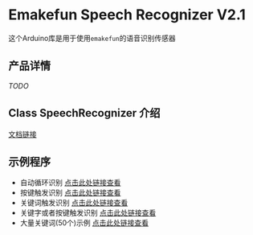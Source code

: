 # Emakefun Speech Recognizer V2.1

这个Arduino库是用于使用`emakefun`的语音识别传感器

## 产品详情

*TODO*

## Class SpeechRecognizer 介绍

[文档链接](https://emakefun-arduino-library.github.io/emakefun_speech_recognizer_v2_1/classemakefun_1_1_speech_recognizer.html)

## 示例程序

- 自动循环识别 [点击此处链接查看](https://emakefun-arduino-library.github.io/emakefun_speech_recognizer_v2_1/simple_example_8ino-example.html)
- 按键触发识别 [点击此处链接查看](https://emakefun-arduino-library.github.io/emakefun_speech_recognizer_v2_1/button_trigger_mode_8ino-example.html)
- 关键词触发识别 [点击此处链接查看](https://emakefun-arduino-library.github.io/emakefun_speech_recognizer_v2_1/keyword_trigger_mode_8ino-example.html)
- 关键字或者按键触发识别 [点击此处链接查看](https://emakefun-arduino-library.github.io/emakefun_speech_recognizer_v2_1/button_or_keyword_trigger_mode_8ino-example.html)
- 大量关键词(50个)示例 [点击此处链接查看](https://emakefun-arduino-library.github.io/emakefun_speech_recognizer_v2_1/lots_of_keywords_8ino-example.html)
